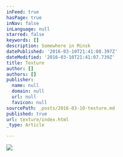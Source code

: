 ```yaml
---
inFeed: true
hasPage: true
inNav: false
inLanguage: null
starred: false
keywords: []
description: Somewhere in Minsk
datePublished: '2016-03-10T21:41:08.397Z'
dateModified: '2016-03-10T21:41:07.739Z'
title: Texture
author: []
authors: []
publisher:
  name: null
  domain: null
  url: null
  favicon: null
sourcePath: _posts/2016-03-10-texture.md
published: true
url: texture/index.html
_type: Article

---
```

![](https://the-grid-user-content.s3-us-west-2.amazonaws.com/b7676a83-12da-42c2-9dbf-0f65aa7f753b.jpg)